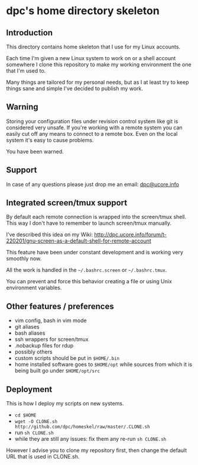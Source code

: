 # dpc's home directory skeleton

## Introduction

This directory contains home skeleton that I use for my Linux accounts.

Each time I'm given a new Linux system to work on or a shell account somewhere
I clone this repository to make my working environment the one that I'm used to.

Many things are tailored for my personal needs, but as I at least try to keep
things sane and simple I've decided to publish my work.

## Warning

Storing your configuration files under revision control system like git is
considered very unsafe. If you're working with a remote system you can easily
cut off any means to connect to a remote box. Even on the local system it's easy
to cause problems.

You have been warned.

## Support

In case of any questions please just drop me an email: dpc@ucore.info

## Integrated screen/tmux support

By default each remote connection is wrapped into the screen/tmux shell. This
way I don't have to remember to launch screen/tmux manually.

I've described this idea on my Wiki:
http://dpc.ucore.info/forum/t-220201/gnu-screen-as-a-default-shell-for-remote-account

This feature have been under constant development and is working very smoothly
now.

All the work is handled in the `~/.bashrc.screen` or `~/.bashrc.tmux`.

You can prevent and force this behavior creating a file or using Unix
environment variables.

## Other features / preferences

* vim config, bash in vim mode
* git aliases
* bash aliases
* ssh wrappers for screen/tmux
* .nobackup files for rdup
* possibly others
* custom scripts should be put in `$HOME/.bin`
* home installed software goes to `$HOME/opt` while sources from
  which it is being built go under `$HOME/opt/src`

## Deployment

This is how I deploy my scripts on new systems.

* `cd $HOME`
* `wget -O CLONE.sh http://github.com/dpc/homeskel/raw/master/.CLONE.sh`
* run `sh CLONE.sh`
* while they are still any issues: fix them any re-run `sh CLONE.sh`

However I advise you to clone my repository first, then change the default URL
that is used in CLONE.sh.
